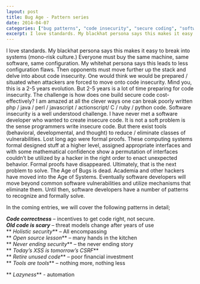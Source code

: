 ```yaml
---
layout: post
title: Bug Age - Pattern series
date: 2014-04-07
categories: ["bug patterns", "code insecurity", "secure coding", "software vulnerabilities", "formal proofs", "code correctness", "legacy code", "holistic security", "open source security", "security automation", "developer tools"]
excerpt: I love standards. My blackhat persona says this makes it easy to break into systems
---
```

I love standards. My blackhat persona says this makes it easy to break into
systems (mono-risk culture.) Everyone must buy the same machine, same
software, same configuration. My whitehat persona says this leads to less
configuration flaws. Then opponents must move further up the stack and delve
into about code insecurity. One would think we would be prepared / situated
when attackers are forced to move onto code insecurity. Mind you, this is a
2-5 years evolution. But 2-5 years is a lot of time preparing for code
insecurity. The challenge is how does one build secure code cost-effectively?
I am amazed at all the clever ways one can break poorly written php / java /
perl / javascript / actionscript/ C / ruby / python code. Software insecurity
is a well understood challenge. I have never met a software developer who
wanted to create insecure code. It is not a soft problem is the sense
programmers write insecure code. But there exist tools (behavioral,
developmental, and thought) to reduce / eliminate classes of vulnerabilities.
Lost long ago were formal proofs. These computing systems formal designed
stuff at a higher level, assigned appropriate interfaces and with some
mathematical confidence show a permutation of interfaces couldn’t be utilized
by a hacker in the right order to enact unexpected behavior. Formal proofs
have disappeared. Ultimately, that is the next problem to solve. The Age of
Bugs is dead. Academia and other hackers have moved into the Age of Systems.
Eventually software developers will move beyond common software
vulnerabilities and utilize mechanisms that eliminate them.  Until then,
software developers have a number of patterns to recognize and formally solve.

In the coming entries, we will cover the following patterns in detail;

**_Code correctness_**  – incentives to get code right, not secure.  
**_Old code is scary_**  – threat models change after years of use  
** _Holistic security_**  – All encompassing  
** _Open source lesson_**  – many hands in the kitchen  
** _Never ending security_**  – the never ending story  
** _Today’s XSS is tomorrow’s CSRF_**  
** _Retire unused code_**  – poor financial investment  
** _Tools are tools_**  – nothing more, nothing less  

** _Lazyness_**  \- automation

​


